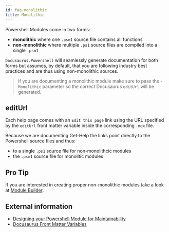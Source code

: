 ```yaml
---
id: faq-monolithic
title: Monolithic
---
```


Powershell Modules come in two forms:

- **monolithic** where one `.psm1` source file contains all functions
- **non-monolithic** where multiple `.ps1` source files are compiled into a single `.psm1`

`Docusaurus.Powershell` will seamlessly generate documentation for both forms but
assumes, by default, that you are following industry best practices and are thus using
non-monolithic sources.

> If you are documenting a monolithic module make sure to pass the `-Monolithic` parameter
> so the correct Docusaurus `editUrl` will be generated.

## editUrl

Each help page comes with an `Edit this page` link using the URL specified by
the `editUrl` front matter variable inside the corresponding `.mdx` file.

Because we are documenting Get-Help the links point directly to the Powershell source files and thus:

- to a single `.ps1` source file for non-monolithcic modules
- the `.psm1` source file for monolitic modules

## Pro Tip

If you are interested in creating proper non-monolithic modules take a look at
[Module Builder]().

## External information

- [Designing your Powershell Module for Maintainability](https://devblackops.io/designing-your-powershell-module-for-maintainability/)
- [Docusaurus Front Matter Variables](https://v2.docusaurus.io/docs/markdown-features/#markdown-headers)
